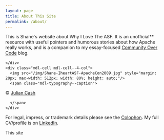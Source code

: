 ```yaml
---
layout: page
title: About This Site
permalink: /about/
---
```


<main class="mdl-layout__content">
  <div class="mdl-grid">
    <div class="mdl-cell mdl-cell--6-col">

This is Shane's website about Why I Love The ASF.  It is an unofficial** resource with useful pointers and humorous stories about how Apache really works, and is a companion to my essay-focused [Community Over Code](http://communityovercode.com/) blog.

    </div>
    <div class="mdl-cell mdl-cell--4-col">
      <img src="/img/Shane-IheartASF-ApacheCon2009.jpg" style="margin: 20px; max-width: 512px; width: 80%; height: auto;"/>
      <span class="mdl-typography--caption">

&copy; [Julian Cash](http://jceventphoto.com/)

      </span>
    </div>
  </div>
</main>

For legal, impress, or trademark details please see the [Colophon](/colophon).
My full CV/profile is on [LinkedIn](https://www.linkedin.com/in/shanecurcuru).

This site
